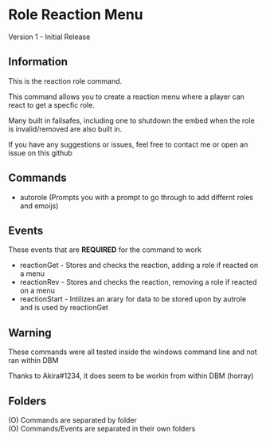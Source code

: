 # Role Reaction Menu
Version 1 - Initial Release

## Information
This is the reaction role command.

This command allows you to create a reaction menu where a player can react to get a specfic role.

Many built in failsafes, including one to shutdown the embed when the role is invalid/removed are also built in.

If you have any suggestions or issues, feel free to contact me or open an issue on this github  


## Commands
- autorole (Prompts you with a prompt to go through to add differnt roles and emoijs)

## Events
These events that are **REQUIRED** for the command to work

- reactionGet - Stores and checks the reaction, adding a role if reacted on a menu
- reactionRev - Stores and checks the reaction, removing a role if reacted on a menu
- reactionStart - Intilizes an arary for data to be stored upon by autrole and is used by reactionGet

## Warning
These commands were all tested inside the windows command line and not ran within DBM

Thanks to Akira#1234, it does seem to be workin from within DBM (horray)

## Folders
(O) Commands are separated by folder  
(O) Commands/Events are separated in their own folders


